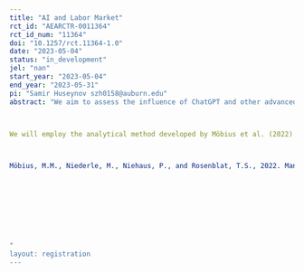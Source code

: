 ```yaml
---
title: "AI and Labor Market"
rct_id: "AEARCTR-0011364"
rct_id_num: "11364"
doi: "10.1257/rct.11364-1.0"
date: "2023-05-04"
status: "in_development"
jel: "nan"
start_year: "2023-05-04"
end_year: "2023-05-31"
pi: "Samir Huseynov szh0158@auburn.edu"
abstract: "We aim to assess the influence of ChatGPT and other advanced AI technologies on the labor market participation of students. We will conduct a brief survey on Prolific.co, targeting students to elicit their perceptions of their future earning potential. As an intervention, we will present "Positive News" and "Negative News" excerpts from a recent article discussing the potential impact of AI technologies on the economy and workers' earning prospects.

We will employ the analytical method developed by Möbius et al. (2022) to examine how participants revise their beliefs when presented with discussions about AI and its economic implications.

Möbius, M.M., Niederle, M., Niehaus, P., and Rosenblat, T.S., 2022. Managing Self-Confidence: Theory and Experimental Evidence. Management Science, 68(11), pp. 7793-7817.




"
layout: registration
---
```


